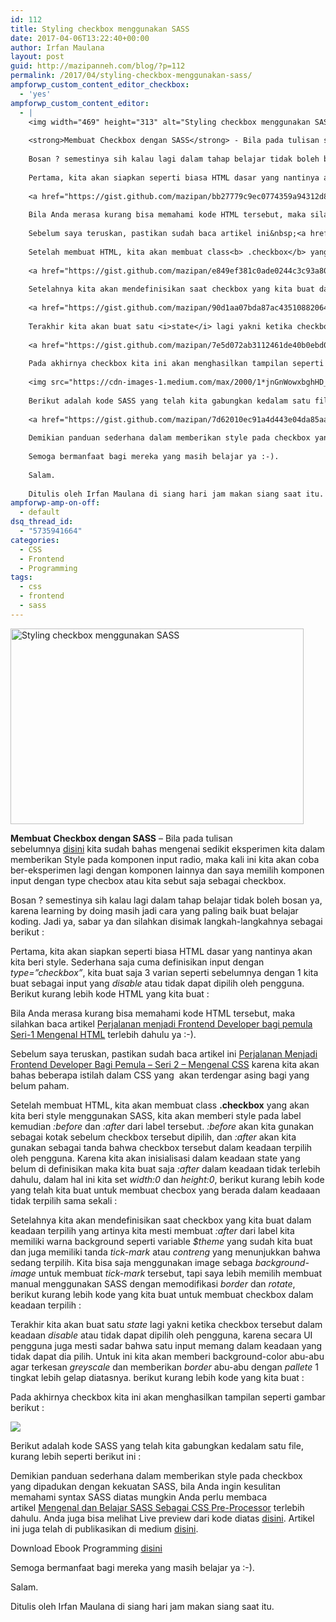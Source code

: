 ```yaml
---
id: 112
title: Styling checkbox menggunakan SASS
date: 2017-04-06T13:22:40+00:00
author: Irfan Maulana
layout: post
guid: http://mazipanneh.com/blog/?p=112
permalink: /2017/04/styling-checkbox-menggunakan-sass/
ampforwp_custom_content_editor_checkbox:
  - 'yes'
ampforwp_custom_content_editor:
  - |
    <img width="469" height="313" alt="Styling checkbox menggunakan SASS" src="https://encrypted-tbn0.gstatic.com/images?q=tbn:ANd9GcQcs_u4zI7tpBeJLyLIfBG2UhP8sHH4smLUepxcR8Q9QgNV69FFWU3e23a_" title="" class="aligncenter size-custom">
    
    <strong>Membuat Checkbox dengan SASS</strong> - Bila pada tulisan sebelumnya&nbsp;<a href="https://mazipanneh.com/blog/2017/03/memberi-style-css-sederhana-pada-radio-button/">disini</a>&nbsp;kita sudah&nbsp;bahas mengenai sedikit eksperimen kita dalam memberikan Style pada komponen input radio, maka kali ini kita akan coba ber-eksperimen lagi dengan komponen lainnya dan saya memilih komponen input dengan type checbox atau kita sebut saja sebagai checkbox.&nbsp;
    
    Bosan ? semestinya sih kalau lagi dalam tahap belajar tidak boleh bosan ya, karena learning by doing masih jadi cara yang paling baik buat belajar koding. Jadi ya, sabar ya dan silahkan disimak langkah-langkahnya sebagai berikut :
    
    Pertama, kita akan siapkan seperti biasa HTML dasar yang nantinya akan kita beri style. Sederhana saja cuma definisikan input dengan <i>type=”checkbox”</i>, kita buat saja 3 varian seperti sebelumnya dengan 1 kita buat sebagai input yang <i>disable</i> atau tidak dapat dipilih oleh pengguna. Berikut kurang lebih kode HTML yang kita buat :
    
    <a href="https://gist.github.com/mazipan/bb27779c9ec0774359a94312d8afc806" target="_blank">https://gist.github.com/mazipan/bb27779c9ec0774359a94312d8afc806</a>
    
    Bila Anda merasa kurang bisa memahami kode HTML tersebut, maka silahkan baca artikel&nbsp;<a href="https://mazipanneh.com/blog/2017/03/perjalanan-menjadi-frontend-developer-bagi-pemula-seri-1-mengenal-html/">Perjalanan menjadi Frontend Developer bagi pemula Seri-1 Mengenal HTML</a>&nbsp;terlebih dahulu ya&nbsp;:-).
    
    Sebelum saya teruskan, pastikan sudah baca artikel ini&nbsp;<a href="https://mazipanneh.com/blog/2017/03/perjalanan-menjadi-frontend-developer-bagi-pemula-seri-2-mengenal-css/">Perjalanan Menjadi Frontend Developer Bagi Pemula – Seri 2 – Mengenal CSS</a>&nbsp;karena kita akan bahas beberapa istilah dalam CSS yang &nbsp;akan terdengar asing bagi yang belum paham.
    
    Setelah membuat HTML, kita akan membuat class<b> .checkbox</b> yang akan kita beri style menggunakan SASS, kita akan memberi style pada label kemudian <i>:before</i> dan <i>:after</i> dari label tersebut. <i>:before</i> akan kita gunakan sebagai kotak sebelum checkbox tersebut dipilih, dan <i>:after</i> akan kita gunakan sebagai tanda bahwa checkbox tersebut dalam keadaan terpilih oleh pengguna. Karena kita akan inisialisasi dalam keadaan state yang belum di definisikan maka kita buat saja <i>:after</i> dalam keadaan tidak terlebih dahulu, dalam hal ini kita set <i>width:0 </i>dan <i>height:0</i>, berikut kurang lebih kode yang telah kita buat untuk membuat checbox yang berada dalam keadaaan tidak terpilih sama sekali :
    
    <a href="https://gist.github.com/mazipan/e849ef381c0ade0244c3c93a80a794df" target="_blank">https://gist.github.com/mazipan/e849ef381c0ade0244c3c93a80a794df</a>
    
    Setelahnya kita akan mendefinisikan saat checkbox yang kita buat dalam keadaan terpilih yang artinya kita mesti membuat<i> :after</i> dari label kita memiliki warna background seperti variable <i>$theme</i> yang sudah kita buat dan juga memiliki tanda <i>tick-mark</i> atau <i>contreng</i> yang menunjukkan bahwa sedang terpilih. Kita bisa saja menggunakan image sebaga <i>background-image</i> untuk membuat <i>tick-mark</i> tersebut, tapi saya lebih memilih membuat manual menggunakan SASS dengan memodifikasi <i>border</i> dan <i>rotate</i>, berikut kurang lebih kode yang kita buat untuk membuat checkbox dalam keadaan terpilih :
    
    <a href="https://gist.github.com/mazipan/90d1aa07bda87ac435108820644b2209" target="_blank">https://gist.github.com/mazipan/90d1aa07bda87ac435108820644b2209</a>
    
    Terakhir kita akan buat satu <i>state</i> lagi yakni ketika checkbox tersebut dalam keadaan <i>disable</i> atau tidak dapat dipilih oleh pengguna, karena secara UI pengguna juga mesti sadar bahwa satu input memang dalam keadaan yang tidak dapat dia pilih. Untuk ini kita akan memberi background-color abu-abu agar terkesan <i>greyscale</i> dan memberikan <i>border</i> abu-abu dengan <i>pallete</i> 1 tingkat lebih gelap diatasnya. berikut kurang lebih kode yang kita buat :
    
    <a href="https://gist.github.com/mazipan/7e5d072ab3112461de40b0ebd0db00ad" target="_blank">https://gist.github.com/mazipan/7e5d072ab3112461de40b0ebd0db00ad</a>
    
    Pada akhirnya checkbox kita ini akan menghasilkan tampilan seperti gambar berikut :
    
    <img src="https://cdn-images-1.medium.com/max/2000/1*jnGnWowxbghHD_DZSOuVaQ.png">
    
    Berikut adalah kode SASS yang telah kita gabungkan kedalam satu file, kurang lebih seperti berikut ini :
    
    <a href="https://gist.github.com/mazipan/7d62010ec91a4d443e04da85aaaa46a8" target="_blank">https://gist.github.com/mazipan/7d62010ec91a4d443e04da85aaaa46a8</a>
    
    Demikian panduan sederhana dalam memberikan style pada checkbox yang dipadukan dengan kekuatan SASS, bila Anda ingin kesulitan memahami syntax SASS diatas mungkin Anda perlu membaca artikel&nbsp;<a href="https://mazipanneh.com/blog/2017/04/mengenal-dan-belajar-sass-sebagai-css-pre-processor/">Mengenal dan Belajar SASS Sebagai CSS Pre-Processor</a>&nbsp;terlebih dahulu. Anda&nbsp;juga bisa melihat Live preview dari kode diatas&nbsp;<a href="http://codepen.io/mazipan/pen/yMrpXK">disini</a>. Artikel ini juga telah di publikasikan di medium&nbsp;<a href="https://medium.com/@mazipanneh/styling-checkbox-dengan-sass-f111a09ca321">disini</a>.
    
    Semoga bermanfaat bagi mereka yang masih belajar ya :-).
    
    Salam.
    
    Ditulis oleh Irfan Maulana di siang hari jam makan siang saat itu.
ampforwp-amp-on-off:
  - default
dsq_thread_id:
  - "5735941664"
categories:
  - CSS
  - Frontend
  - Programming
tags:
  - css
  - frontend
  - sass
---
```

<img width="469" height="313" alt="Styling checkbox menggunakan SASS" src="http://www.telerik.com/clientsfiles/a4289618-7f81-403e-977c-60d07326b9a5_checkbox.png?sfvrsn=0" title="" class="aligncenter size-custom" />

**Membuat Checkbox dengan SASS** &#8211; Bila pada tulisan sebelumnya&nbsp;[disini](https://mazipanneh.com/blog/2017/03/memberi-style-css-sederhana-pada-radio-button/)&nbsp;kita sudah&nbsp;bahas mengenai sedikit eksperimen kita dalam memberikan Style pada komponen input radio, maka kali ini kita akan coba ber-eksperimen lagi dengan komponen lainnya dan saya memilih komponen input dengan type checbox atau kita sebut saja sebagai checkbox.&nbsp;

Bosan ? semestinya sih kalau lagi dalam tahap belajar tidak boleh bosan ya, karena learning by doing masih jadi cara yang paling baik buat belajar koding. Jadi ya, sabar ya dan silahkan disimak langkah-langkahnya sebagai berikut :
  
Pertama, kita akan siapkan seperti biasa HTML dasar yang nantinya akan kita beri style. Sederhana saja cuma definisikan input dengan _type=”checkbox”_, kita buat saja 3 varian seperti sebelumnya dengan 1 kita buat sebagai input yang _disable_ atau tidak dapat dipilih oleh pengguna. Berikut kurang lebih kode HTML yang kita buat :

<div class="gist-oembed" data-gist="mazipan/bb27779c9ec0774359a94312d8afc806.json">
</div>

Bila Anda merasa kurang bisa memahami kode HTML tersebut, maka silahkan baca artikel&nbsp;[Perjalanan menjadi Frontend Developer bagi pemula Seri-1 Mengenal HTML](https://mazipanneh.com/blog/2017/03/perjalanan-menjadi-frontend-developer-bagi-pemula-seri-1-mengenal-html/)&nbsp;terlebih dahulu ya&nbsp;:-).
  
Sebelum saya teruskan, pastikan sudah baca artikel ini&nbsp;[Perjalanan Menjadi Frontend Developer Bagi Pemula – Seri 2 – Mengenal CSS](https://mazipanneh.com/blog/2017/03/perjalanan-menjadi-frontend-developer-bagi-pemula-seri-2-mengenal-css/)&nbsp;karena kita akan bahas beberapa istilah dalam CSS yang &nbsp;akan terdengar asing bagi yang belum paham.

Setelah membuat HTML, kita akan membuat class **.checkbox** yang akan kita beri style menggunakan SASS, kita akan memberi style pada label kemudian _:before_ dan _:after_ dari label tersebut. _:before_ akan kita gunakan sebagai kotak sebelum checkbox tersebut dipilih, dan _:after_ akan kita gunakan sebagai tanda bahwa checkbox tersebut dalam keadaan terpilih oleh pengguna. Karena kita akan inisialisasi dalam keadaan state yang belum di definisikan maka kita buat saja _:after_ dalam keadaan tidak terlebih dahulu, dalam hal ini kita set _width:0_ dan _height:0_, berikut kurang lebih kode yang telah kita buat untuk membuat checbox yang berada dalam keadaaan tidak terpilih sama sekali :

<div class="gist-oembed" data-gist="mazipan/e849ef381c0ade0244c3c93a80a794df.json">
</div>

Setelahnya kita akan mendefinisikan saat checkbox yang kita buat dalam keadaan terpilih yang artinya kita mesti membuat _:after_ dari label kita memiliki warna background seperti variable _$theme_ yang sudah kita buat dan juga memiliki tanda _tick-mark_ atau _contreng_ yang menunjukkan bahwa sedang terpilih. Kita bisa saja menggunakan image sebaga _background-image_ untuk membuat _tick-mark_ tersebut, tapi saya lebih memilih membuat manual menggunakan SASS dengan memodifikasi _border_ dan _rotate_, berikut kurang lebih kode yang kita buat untuk membuat checkbox dalam keadaan terpilih :

<div class="gist-oembed" data-gist="mazipan/90d1aa07bda87ac435108820644b2209.json">
</div>

Terakhir kita akan buat satu _state_ lagi yakni ketika checkbox tersebut dalam keadaan _disable_ atau tidak dapat dipilih oleh pengguna, karena secara UI pengguna juga mesti sadar bahwa satu input memang dalam keadaan yang tidak dapat dia pilih. Untuk ini kita akan memberi background-color abu-abu agar terkesan _greyscale_ dan memberikan _border_ abu-abu dengan _pallete_ 1 tingkat lebih gelap diatasnya. berikut kurang lebih kode yang kita buat :

<div class="gist-oembed" data-gist="mazipan/7e5d072ab3112461de40b0ebd0db00ad.json">
</div>

Pada akhirnya checkbox kita ini akan menghasilkan tampilan seperti gambar berikut :

![](https://cdn-images-1.medium.com/max/2000/1*jnGnWowxbghHD_DZSOuVaQ.png)

Berikut adalah kode SASS yang telah kita gabungkan kedalam satu file, kurang lebih seperti berikut ini :

<div class="gist-oembed" data-gist="mazipan/7d62010ec91a4d443e04da85aaaa46a8.json">
</div>

Demikian panduan sederhana dalam memberikan style pada checkbox yang dipadukan dengan kekuatan SASS, bila Anda ingin kesulitan memahami syntax SASS diatas mungkin Anda perlu membaca artikel&nbsp;[Mengenal dan Belajar SASS Sebagai CSS Pre-Processor](https://mazipanneh.com/blog/2017/04/mengenal-dan-belajar-sass-sebagai-css-pre-processor/)&nbsp;terlebih dahulu. Anda&nbsp;juga bisa melihat Live preview dari kode diatas&nbsp;[disini](http://codepen.io/mazipan/pen/yMrpXK). Artikel ini juga telah di publikasikan di medium&nbsp;[disini](https://medium.com/@mazipanneh/styling-checkbox-dengan-sass-f111a09ca321).

Download Ebook Programming&nbsp;[disini](https://mazipanneh.com/blog/download-ebook-programming/)

Semoga bermanfaat bagi mereka yang masih belajar ya :-).

Salam.

Ditulis oleh Irfan Maulana di siang hari jam makan siang saat itu.
